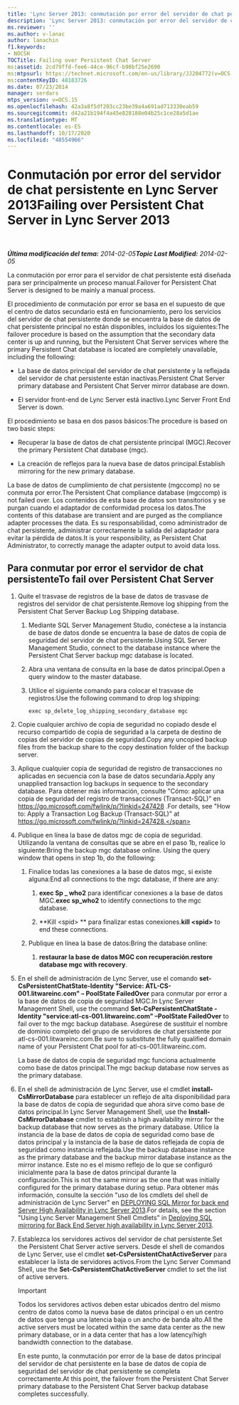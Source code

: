 ```yaml
---
title: 'Lync Server 2013: conmutación por error del servidor de chat persistente'
description: 'Lync Server 2013: conmutación por error del servidor de chat persistente.'
ms.reviewer: ''
ms.author: v-lanac
author: lanachin
f1.keywords:
- NOCSH
TOCTitle: Failing over Persistent Chat Server
ms:assetid: 2cd79ffd-fee6-44ce-96cf-b98bf25e2690
ms:mtpsurl: https://technet.microsoft.com/en-us/library/JJ204772(v=OCS.15)
ms:contentKeyID: 48183726
ms.date: 07/23/2014
manager: serdars
mtps_version: v=OCS.15
ms.openlocfilehash: 42a3a8f5df203cc23be39a4a691ad713330eab59
ms.sourcegitcommit: d42a21b194f4a45e828188e04b25c1ce28a5d1ae
ms.translationtype: MT
ms.contentlocale: es-ES
ms.lasthandoff: 10/17/2020
ms.locfileid: "48554966"
---
```

# <a name="failing-over-persistent-chat-server-in-lync-server-2013"></a><span data-ttu-id="4983c-103">Conmutación por error del servidor de chat persistente en Lync Server 2013</span><span class="sxs-lookup"><span data-stu-id="4983c-103">Failing over Persistent Chat Server in Lync Server 2013</span></span>

<div data-xmlns="http://www.w3.org/1999/xhtml">

<div class="topic" data-xmlns="http://www.w3.org/1999/xhtml" data-msxsl="urn:schemas-microsoft-com:xslt" data-cs="https://msdn.microsoft.com/">

<div data-asp="https://msdn2.microsoft.com/asp">



</div>

<div id="mainSection">

<div id="mainBody">

<span> </span>

<span data-ttu-id="4983c-104">_**Última modificación del tema:** 2014-02-05_</span><span class="sxs-lookup"><span data-stu-id="4983c-104">_**Topic Last Modified:** 2014-02-05_</span></span>

<span data-ttu-id="4983c-105">La conmutación por error para el servidor de chat persistente está diseñada para ser principalmente un proceso manual.</span><span class="sxs-lookup"><span data-stu-id="4983c-105">Failover for Persistent Chat Server is designed to be mainly a manual process.</span></span>

<span data-ttu-id="4983c-106">El procedimiento de conmutación por error se basa en el supuesto de que el centro de datos secundario está en funcionamiento, pero los servicios del servidor de chat persistente donde se encuentra la base de datos de chat persistente principal no están disponibles, incluidos los siguientes:</span><span class="sxs-lookup"><span data-stu-id="4983c-106">The failover procedure is based on the assumption that the secondary data center is up and running, but the Persistent Chat Server services where the primary Persistent Chat database is located are completely unavailable, including the following:</span></span>

  - <span data-ttu-id="4983c-107">La base de datos principal del servidor de chat persistente y la reflejada del servidor de chat persistente están inactivas.</span><span class="sxs-lookup"><span data-stu-id="4983c-107">Persistent Chat Server primary database and Persistent Chat Server mirror database are down.</span></span>

  - <span data-ttu-id="4983c-108">El servidor front-end de Lync Server está inactivo.</span><span class="sxs-lookup"><span data-stu-id="4983c-108">Lync Server Front End Server is down.</span></span>

<span data-ttu-id="4983c-109">El procedimiento se basa en dos pasos básicos:</span><span class="sxs-lookup"><span data-stu-id="4983c-109">The procedure is based on two basic steps:</span></span>

  - <span data-ttu-id="4983c-110">Recuperar la base de datos de chat persistente principal (MGC).</span><span class="sxs-lookup"><span data-stu-id="4983c-110">Recover the primary Persistent Chat database (mgc).</span></span>

  - <span data-ttu-id="4983c-111">La creación de reflejos para la nueva base de datos principal.</span><span class="sxs-lookup"><span data-stu-id="4983c-111">Establish mirroring for the new primary database.</span></span>

<span data-ttu-id="4983c-112">La base de datos de cumplimiento de chat persistente (mgccomp) no se conmuta por error.</span><span class="sxs-lookup"><span data-stu-id="4983c-112">The Persistent Chat compliance database (mgccomp) is not failed over.</span></span> <span data-ttu-id="4983c-113">Los contenidos de esta base de datos son transitorios y se purgan cuando el adaptador de conformidad procesa los datos.</span><span class="sxs-lookup"><span data-stu-id="4983c-113">The contents of this database are transient and are purged as the compliance adapter processes the data.</span></span> <span data-ttu-id="4983c-114">Es su responsabilidad, como administrador de chat persistente, administrar correctamente la salida del adaptador para evitar la pérdida de datos.</span><span class="sxs-lookup"><span data-stu-id="4983c-114">It is your responsibility, as Persistent Chat Administrator, to correctly manage the adapter output to avoid data loss.</span></span>

<div>

## <a name="to-fail-over-persistent-chat-server"></a><span data-ttu-id="4983c-115">Para conmutar por error el servidor de chat persistente</span><span class="sxs-lookup"><span data-stu-id="4983c-115">To fail over Persistent Chat Server</span></span>

1.  <span data-ttu-id="4983c-116">Quite el trasvase de registros de la base de datos de trasvase de registros del servidor de chat persistente.</span><span class="sxs-lookup"><span data-stu-id="4983c-116">Remove log shipping from the Persistent Chat Server Backup Log Shipping database.</span></span>
    
    1.  <span data-ttu-id="4983c-117">Mediante SQL Server Management Studio, conéctese a la instancia de base de datos donde se encuentra la base de datos de copia de seguridad del servidor de chat persistente.</span><span class="sxs-lookup"><span data-stu-id="4983c-117">Using SQL Server Management Studio, connect to the database instance where the Persistent Chat Server backup mgc database is located.</span></span>
    
    2.  <span data-ttu-id="4983c-118">Abra una ventana de consulta en la base de datos principal.</span><span class="sxs-lookup"><span data-stu-id="4983c-118">Open a query window to the master database.</span></span>
    
    3.  <span data-ttu-id="4983c-119">Utilice el siguiente comando para colocar el trasvase de registros:</span><span class="sxs-lookup"><span data-stu-id="4983c-119">Use the following command to drop log shipping:</span></span>
        
            exec sp_delete_log_shipping_secondary_database mgc

2.  <span data-ttu-id="4983c-120">Copie cualquier archivo de copia de seguridad no copiado desde el recurso compartido de copia de seguridad a la carpeta de destino de copias del servidor de copias de seguridad.</span><span class="sxs-lookup"><span data-stu-id="4983c-120">Copy any uncopied backup files from the backup share to the copy destination folder of the backup server.</span></span>

3.  <span data-ttu-id="4983c-121">Aplique cualquier copia de seguridad de registro de transacciones no aplicadas en secuencia con la base de datos secundaria.</span><span class="sxs-lookup"><span data-stu-id="4983c-121">Apply any unapplied transaction log backups in sequence to the secondary database.</span></span> <span data-ttu-id="4983c-122">Para obtener más información, consulte "Cómo: aplicar una copia de seguridad del registro de transacciones (Transact-SQL)" en https://go.microsoft.com/fwlink/p/?linkid=247428 .</span><span class="sxs-lookup"><span data-stu-id="4983c-122">For details, see "How to: Apply a Transaction Log Backup (Transact-SQL)" at https://go.microsoft.com/fwlink/p/?linkid=247428.</span></span>

4.  <span data-ttu-id="4983c-p103">Publique en línea la base de datos mgc de copia de seguridad. Utilizando la ventana de consultas que se abre en el paso 1b, realice lo siguiente:</span><span class="sxs-lookup"><span data-stu-id="4983c-p103">Bring the backup mgc database online. Using the query window that opens in step 1b, do the following:</span></span>
    
    1.  <span data-ttu-id="4983c-125">Finalice todas las conexiones a la base de datos mgc, si existe alguna:</span><span class="sxs-lookup"><span data-stu-id="4983c-125">End all connections to the mgc database, if there are any:</span></span>
        
        1.  <span data-ttu-id="4983c-126">**exec Sp \_ who2** para identificar conexiones a la base de datos MGC.</span><span class="sxs-lookup"><span data-stu-id="4983c-126">**exec sp\_who2** to identify connections to the mgc database.</span></span>
        
        2.  <span data-ttu-id="4983c-127">\*\*Kill \<spid\> \*\* para finalizar estas conexiones.</span><span class="sxs-lookup"><span data-stu-id="4983c-127">**kill \<spid\>** to end these connections.</span></span>
    
    2.  <span data-ttu-id="4983c-128">Publique en línea la base de datos:</span><span class="sxs-lookup"><span data-stu-id="4983c-128">Bring the database online:</span></span>
        
        1.  <span data-ttu-id="4983c-129">**restaurar la base de datos MGC con recuperación**.</span><span class="sxs-lookup"><span data-stu-id="4983c-129">**restore database mgc with recovery**.</span></span>

5.  <span data-ttu-id="4983c-130">En el shell de administración de Lync Server, use el comando **set-CsPersistentChatState-Identity "Service: ATL-CS-001.litwareinc.com" – PoolState FailedOver** para conmutar por error a la base de datos de copia de seguridad MGC.</span><span class="sxs-lookup"><span data-stu-id="4983c-130">In Lync Server Management Shell, use the command **Set-CsPersistentChatState -Identity "service:atl-cs-001.litwareinc.com" –PoolState FailedOver** to fail over to the mgc backup database.</span></span> <span data-ttu-id="4983c-131">Asegúrese de sustituir el nombre de dominio completo del grupo de servidores de chat persistente por atl-cs-001.litwareinc.com.</span><span class="sxs-lookup"><span data-stu-id="4983c-131">Be sure to substitute the fully qualified domain name of your Persistent Chat pool for atl-cs-001.litwareinc.com.</span></span>
    
    <span data-ttu-id="4983c-132">La base de datos de copia de seguridad mgc funciona actualmente como base de datos principal.</span><span class="sxs-lookup"><span data-stu-id="4983c-132">The mgc backup database now serves as the primary database.</span></span>

6.  <span data-ttu-id="4983c-133">En el shell de administración de Lync Server, use el cmdlet **install-CsMirrorDatabase** para establecer un reflejo de alta disponibilidad para la base de datos de copia de seguridad que ahora sirve como base de datos principal.</span><span class="sxs-lookup"><span data-stu-id="4983c-133">In Lync Server Management Shell, use the **Install-CsMirrorDatabase** cmdlet to establish a high availability mirror for the backup database that now serves as the primary database.</span></span> <span data-ttu-id="4983c-134">Utilice la instancia de la base de datos de copia de seguridad como base de datos principal y la instancia de la base de datos reflejada de copia de seguridad como instancia reflejada.</span><span class="sxs-lookup"><span data-stu-id="4983c-134">Use the backup database instance as the primary database and the backup mirror database instance as the mirror instance.</span></span> <span data-ttu-id="4983c-135">Este no es el mismo reflejo de lo que se configuró inicialmente para la base de datos principal durante la configuración.</span><span class="sxs-lookup"><span data-stu-id="4983c-135">This is not the same mirror as the one that was initially configured for the primary database during setup.</span></span> <span data-ttu-id="4983c-136">Para obtener más información, consulte la sección "uso de los cmdlets del shell de administración de Lync Server" en [DEPLOYING SQL Mirror for back end Server High Availability in Lync Server 2013](lync-server-2013-deploying-sql-mirroring-for-back-end-server-high-availability.md).</span><span class="sxs-lookup"><span data-stu-id="4983c-136">For details, see the section "Using Lync Server Management Shell Cmdlets" in [Deploying SQL mirroring for Back End Server high availability in Lync Server 2013](lync-server-2013-deploying-sql-mirroring-for-back-end-server-high-availability.md).</span></span>

7.  <span data-ttu-id="4983c-137">Establezca los servidores activos del servidor de chat persistente.</span><span class="sxs-lookup"><span data-stu-id="4983c-137">Set the Persistent Chat Server active servers.</span></span> <span data-ttu-id="4983c-138">Desde el shell de comandos de Lync Server, use el cmdlet **set-CsPersistentChatActiveServer** para establecer la lista de servidores activos.</span><span class="sxs-lookup"><span data-stu-id="4983c-138">From the Lync Server Command Shell, use the **Set-CsPersistentChatActiveServer** cmdlet to set the list of active servers.</span></span>
    
    <div>
    

    > [!IMPORTANT]  
    > <span data-ttu-id="4983c-139">Todos los servidores activos deben estar ubicados dentro del mismo centro de datos como la nueva base de datos principal o en un centro de datos que tenga una latencia baja o un ancho de banda alto.</span><span class="sxs-lookup"><span data-stu-id="4983c-139">All the active servers must be located within the same data center as the new primary database, or in a data center that has a low latency/high bandwidth connection to the database.</span></span>

    
    </div>
    
    <span data-ttu-id="4983c-140">En este punto, la conmutación por error de la base de datos principal del servidor de chat persistente en la base de datos de copia de seguridad del servidor de chat persistente se completa correctamente.</span><span class="sxs-lookup"><span data-stu-id="4983c-140">At this point, the failover from the Persistent Chat Server primary database to the Persistent Chat Server backup database completes successfully.</span></span>

</div>

</div>

<span> </span>

</div>

</div>

</div>

